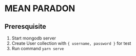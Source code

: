 # MEAN PARADON

## Preresquisite
1. Start mongodb server
2. Create User collection with `{ username, password }` for test
3. Run command `yarn serve`